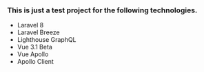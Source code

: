 <h3>This is just a test project for the following technologies.</h3>
<ul>
    <li>Laravel 8</li>
    <li>Laravel Breeze</li>
    <li>Lighthouse GraphQL</li>
    <li>Vue 3.1 Beta</li>
    <li>Vue Apollo</li>
    <li>Apollo Client</li>
</ul>
